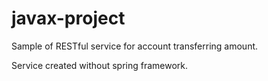 # javax-project
Sample of RESTful service for account transferring amount.

Service created without spring framework.
